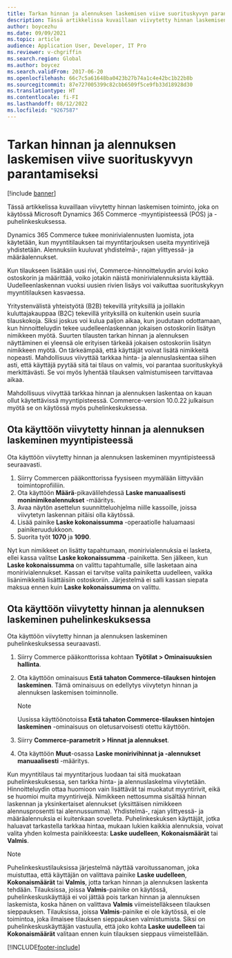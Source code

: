 ```yaml
---
title: Tarkan hinnan ja alennuksen laskemisen viive suorituskyvyn parantamiseksi
description: Tässä artikkelissa kuvaillaan viivytetty hinnan laskemisen toiminto, joka on käytössä Microsoft Dynamics 365 Commerce -myyntipisteessä (POS) ja -puhelinkeskuksessa.
author: boycezhu
ms.date: 09/09/2021
ms.topic: article
audience: Application User, Developer, IT Pro
ms.reviewer: v-chgriffin
ms.search.region: Global
ms.author: boycez
ms.search.validFrom: 2017-06-20
ms.openlocfilehash: 66c7c5a61648ba0423b27b74a1c4e42bc1b22b8b
ms.sourcegitcommit: 87e727005399c82cbb6509f5ce9fb33d18928d30
ms.translationtype: HT
ms.contentlocale: fi-FI
ms.lasthandoff: 08/12/2022
ms.locfileid: "9267587"
---
```

# <a name="delay-exact-price-and-discount-calculation-for-improved-performance"></a>Tarkan hinnan ja alennuksen laskemisen viive suorituskyvyn parantamiseksi

[!include [banner](includes/banner.md)]

Tässä artikkelissa kuvaillaan viivytetty hinnan laskemisen toiminto, joka on käytössä Microsoft Dynamics 365 Commerce -myyntipisteessä (POS) ja -puhelinkeskuksessa.

Dynamics 365 Commerce tukee monirivialennusten luomista, jota käytetään, kun myyntitilauksen tai myyntitarjouksen useita myyntirivejä yhdistetään. Alennuksiin kuuluvat yhdistelmä-, rajan ylittyessä- ja määräalennukset.

Kun tilaukseen lisätään uusi rivi, Commerce-hinnoitteluydin arvioi koko ostoskorin ja määrittää, voiko jotakin näistä monirivialennuksista käyttää. Uudelleenlaskennan vuoksi uusien rivien lisäys voi vaikuttaa suorituskykyyn myyntitilauksen kasvaessa.

Yritystenvälistä yhteistyötä (B2B) tekevillä yrityksillä ja joillakin kuluttajakauppaa (B2C) tekevillä yrityksillä on kuitenkin usein suuria tilauskokoja. Siksi joskus voi kulua paljon aikaa, kun joudutaan odottamaan, kun hinnoitteluydin tekee uudelleenlaskennan jokaisen ostoskoriin lisätyn nimikkeen myötä. Suurten tilausten tarkan hinnan ja alennuksen näyttäminen ei yleensä ole erityisen tärkeää jokaisen ostoskoriin lisätyn nimikkeen myötä. On tärkeämpää, että käyttäjät voivat lisätä nimikkeitä nopeasti. Mahdollisuus viivyttää tarkkaa hinta- ja alennuslaskentaa siihen asti, että käyttäjä pyytää sitä tai tilaus on valmis, voi parantaa suorituskykyä merkittävästi. Se voi myös lyhentää tilauksen valmistumiseen tarvittavaa aikaa.

Mahdollisuus viivyttää tarkkaa hinnan ja alennuksen laskentaa on kauan ollut käytettävissä myyntipisteessä. Commerce-version 10.0.22 julkaisun myötä se on käytössä myös puhelinkeskuksessa.

## <a name="enable-delayed-price-and-discount-calculation-for-pos"></a>Ota käyttöön viivytetty hinnan ja alennuksen laskeminen myyntipisteessä

Ota käyttöön viivytetty hinnan ja alennuksen laskeminen myyntipisteessä seuraavasti.

1. Siirry Commercen pääkonttorissa fyysiseen myymälään liittyvään toimintoprofiiliin.
1. Ota käyttöön **Määrä**-pikavälilehdessä **Laske manuaalisesti moninimikealennukset** -määritys.
1. Avaa näytön asettelun suunnitteluohjelma niille kassoille, joissa viivytetyn laskennan pitäisi olla käytössä.
1. Lisää painike **Laske kokonaissumma** -operaatiolle haluamaasi painikeruudukkoon.
1. Suorita työt **1070** ja **1090**.

Nyt kun nimikkeet on lisätty tapahtumaan, monirivialennuksia ei lasketa, ellei kassa valitse **Laske kokonaissumma** -painiketta. Sen jälkeen, kun **Laske kokonaissumma** on valittu tapahtumalle, sille lasketaan aina monirivialennukset. Kassan ei tarvitse valita painiketta uudelleen, vaikka lisänimikkeitä lisättäisiin ostoskoriin. Järjestelmä ei salli kassan siepata maksua ennen kuin **Laske kokonaissumma** on valittu.

## <a name="enable-delayed-price-and-discount-calculation-for-call-center"></a>Ota käyttöön viivytetty hinnan ja alennuksen laskeminen puhelinkeskuksessa

Ota käyttöön viivytetty hinnan ja alennuksen laskeminen puhelinkeskuksessa seuraavasti.

1. Siirry Commerce pääkonttorissa kohtaan **Työtilat \> Ominaisuuksien hallinta**.
1. Ota käyttöön ominaisuus **Estä tahaton Commerce-tilauksen hintojen laskeminen**. Tämä ominaisuus on edellytys viivytetyn hinnan ja alennuksen laskemisen toiminnolle.

    > [!NOTE]
    > Uusissa käyttöönotoissa **Estä tahaton Commerce-tilauksen hintojen laskeminen** -ominaisuus on oletusarvoisesti otettu käyttöön.

1. Siirry **Commerce-parametrit \> Hinnat ja alennukset**.
1. Ota käyttöön **Muut**-osassa **Laske monirivihinnat ja -alennukset manuaalisesti** -määritys.

Kun myyntitilaus tai myyntitarjous luodaan tai sitä muokataan puhelinkeskuksessa, sen tarkka hinta- ja alennuslaskelma viivytetään. Hinnoitteluydin ottaa huomioon vain lisättävät tai muokatut myyntirivit, eikä se huomioi muita myyntirivejä. Nimikkeen nettosumma sisältää hinnan laskennan ja yksinkertaiset alennukset (yksittäisen nimikkeen alennusprosentti tai alennussumma). Yhdistelmä-, rajan ylittyessä- ja määräalennuksia ei kuitenkaan sovelleta. Puhelinkeskuksen käyttäjät, jotka haluavat tarkastella tarkkaa hintaa, mukaan lukien kaikkia alennuksia, voivat valita yhden kolmesta painikkeesta: **Laske uudelleen**, **Kokonaismäärät** tai **Valmis**.

> [!NOTE]
> Puhelinkeskustilauksissa järjestelmä näyttää varoitussanoman, joka muistuttaa, että käyttäjän on valittava painike **Laske uudelleen**, **Kokonaismäärät** tai **Valmis**, jotta tarkan hinnan ja alennuksen laskenta tehdään. Tilauksissa, joissa **Valmis**-painike on käytössä, puhelinkeskuskäyttäjä ei voi jättää pois tarkan hinnan ja alennuksen laskemista, koska hänen on valittava **Valmis** viimeistelläkseen tilauksen sieppauksen. Tilauksissa, joissa **Valmis**-painike ei ole käytössä, ei ole toimintoa, joka ilmaisee tilauksen sieppauksen valmistumista. Siksi on puhelinkeskuskäyttäjän vastuulla, että joko kohta **Laske uudelleen** tai **Kokonaismäärät** valitaan ennen kuin tilauksen sieppaus viimeistellään.

[!INCLUDE[footer-include](../includes/footer-banner.md)]
